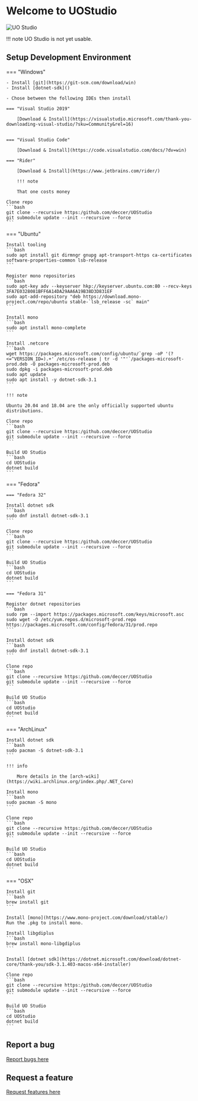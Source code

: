 # Welcome to UOStudio

![UO Studio](https://raw.githubusercontent.com/deccer/UOStudio/main/assets/client/splashscreen.png)

!!! note
    UO Studio is not yet usable.

## Setup Development Environment

=== "Windows"

    - Install [git](https://git-scm.com/download/win)
    - Install [dotnet-sdk]()

    - Chose between the following IDEs then install

    === "Visual Studio 2019"

        [Download & Install](https://visualstudio.microsoft.com/thank-you-downloading-visual-studio/?sku=Community&rel=16)


    === "Visual Studio Code"

        [Download & Install](https://code.visualstudio.com/docs/?dv=win)

    === "Rider"

        [Download & Install](https://www.jetbrains.com/rider/)

        !!! note

        That one costs money

    Clone repo
    ```bash
    git clone --recursive https:/github.com/deccer/UOStudio
    git submodule update --init --recursive --force
    ```

=== "Ubuntu"

    Install tooling
    ```bash
    sudo apt install git dirmngr gnupg apt-transport-https ca-certificates software-properties-common lsb-release
    ```

    Register mono repositories
    ```bash
    sudo apt-key adv --keyserver hkp://keyserver.ubuntu.com:80 --recv-keys 3FA7E0328081BFF6A14DA29AA6A19B38D3D831EF
    sudo apt-add-repository "deb https://download.mono-project.com/repo/ubuntu stable-`lsb_release -sc` main"
    ```

    Install mono
    ```bash
    sudo apt install mono-complete
    ```

    Install .netcore
    ```bash
    wget https://packages.microsoft.com/config/ubuntu/`grep -oP '(?<=^VERSION_ID=).+' /etc/os-release | tr -d '"'`/packages-microsoft-prod.deb -O packages-microsoft-prod.deb
    sudo dpkg -i packages-microsoft-prod.deb
    sudo apt update
    sudo apt install -y dotnet-sdk-3.1
    ```

    !!! note

    Ubuntu 20.04 and 18.04 are the only officially supported ubuntu distributions.

    Clone repo
    ```bash
    git clone --recursive https:/github.com/deccer/UOStudio
    git submodule update --init --recursive --force
    ```

    Build UO Studio
    ```bash
    cd UOStudio
    dotnet build
    ```


=== "Fedora"

    === "Fedora 32"

    Install dotnet sdk
    ```bash
    sudo dnf install dotnet-sdk-3.1
    ```

    Clone repo
    ```bash
    git clone --recursive https:/github.com/deccer/UOStudio
    git submodule update --init --recursive --force
    ```

    Build UO Studio
    ```bash
    cd UOStudio
    dotnet build
    ```

    === "Fedora 31"

    Register dotnet repositories
    ```bash
    sudo rpm --import https://packages.microsoft.com/keys/microsoft.asc
    sudo wget -O /etc/yum.repos.d/microsoft-prod.repo https://packages.microsoft.com/config/fedora/31/prod.repo
    ```

    Install dotnet sdk
    ```bash
    sudo dnf install dotnet-sdk-3.1
    ```

    Clone repo
    ```bash
    git clone --recursive https:/github.com/deccer/UOStudio
    git submodule update --init --recursive --force
    ```

    Build UO Studio
    ```bash
    cd UOStudio
    dotnet build
    ```

=== "ArchLinux"

    Install dotnet sdk
    ```bash
    sudo pacman -S dotnet-sdk-3.1
    ```

    !!! info

        More details in the [arch-wiki](https://wiki.archlinux.org/index.php/.NET_Core)

    Install mono
    ```bash
    sudo pacman -S mono
    ```

    Clone repo
    ```bash
    git clone --recursive https:/github.com/deccer/UOStudio
    git submodule update --init --recursive --force
    ```

    Build UO Studio
    ```bash
    cd UOStudio
    dotnet build
    ```

=== "OSX"

    Install git
    ```bash
    brew install git
    ```

    Install [mono](https://www.mono-project.com/download/stable/)
    Run the .pkg to install mono.

    Install libgdiplus
    ```bash
    brew install mono-libgdiplus
    ```

    Install [dotnet sdk](https://dotnet.microsoft.com/download/dotnet-core/thank-you/sdk-3.1.403-macos-x64-installer)

    Clone repo
    ```bash
    git clone --recursive https:/github.com/deccer/UOStudio
    git submodule update --init --recursive --force
    ```

    Build UO Studio
    ```bash
    cd UOStudio
    dotnet build
    ```

## Report a bug

[Report bugs here](https://github.com/deccer/NCentrED/issues/new?labels=untriaged&template=bug_report.md)

## Request a feature

[Request features here](https://github.com/deccer/UOStudio/issues/new?labels=feature-request&template=feature-request.md)
